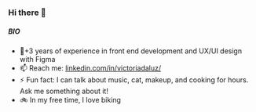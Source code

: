 ### Hi there 👋

##### BIO

- 🏢+3 years of experience in front end development and UX/UI design with Figma
- 📫 Reach me: [linkedin.com/in/victoriadaluz/](https://www.linkedin.com/in/victoriadaluz/)
- ⚡️ Fun fact: I can talk about music, cat, makeup, and cooking for hours. Ask me something about it!
- 🚲 In my free time, I love biking 
